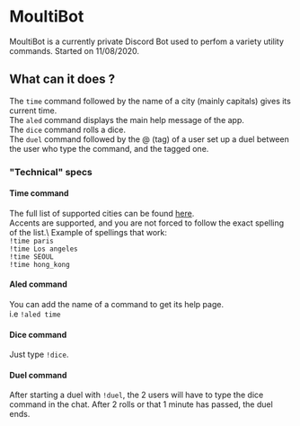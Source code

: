 # MoultiBot

MoultiBot is a currently private Discord Bot used to perfom a variety utility commands.
Started on 11/08/2020.

## What can it does ?

The `time` command followed by the name of a city (mainly capitals) gives its current time.\
The `aled` command displays the main help message of the app.\
The `dice` command rolls a dice.\
The `duel` command followed by the @ (tag) of a user set up a duel between the user who type the command, and the tagged one.

### "Technical" specs

#### Time command
The full list of supported cities can be found [here](./timeZonesList).\
Accents are supported, and you are not forced to follow the exact spelling of the list.\ 
Example of spellings that work:\
`!time paris`  
`!time Los angeles`  
`!time SEOUL`  
`!time hong_kong`

#### Aled command
You can add the name of a command to get its help page.\
i.e `!aled time`

#### Dice command
Just type `!dice`.

#### Duel command
After starting a duel with `!duel`, the 2 users will have to type the dice command in the chat.
After 2 rolls or that 1 minute has passed, the duel ends.
